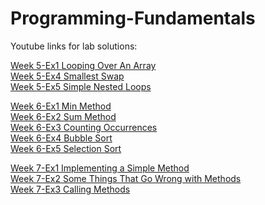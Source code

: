 # Programming-Fundamentals

Youtube links for lab solutions:

[Week 5-Ex1 Looping Over An Array](https://www.youtube.com/watch?v=QuS8-JuxdRM&list=UUl-1d10r2b7yk96jO1ZEwKQ&index=12&ab_channel=MingshanJia)<br />
[Week 5-Ex4 Smallest Swap](https://www.youtube.com/watch?v=Wla_WmkzIsQ&list=UUl-1d10r2b7yk96jO1ZEwKQ&index=11&ab_channel=MingshanJia)<br />
[Week 5-Ex5 Simple Nested Loops](https://www.youtube.com/watch?v=tMWnu-QOC-Y&list=UUl-1d10r2b7yk96jO1ZEwKQ&index=10&ab_channel=MingshanJia)<br />

[Week 6-Ex1 Min Method](https://www.youtube.com/watch?v=jC7FVyasqkI&list=UUl-1d10r2b7yk96jO1ZEwKQ&index=8&ab_channel=MingshanJia)<br />
[Week 6-Ex2 Sum Method](https://www.youtube.com/watch?v=iJmksLiH4Z4&list=UUl-1d10r2b7yk96jO1ZEwKQ&index=7&ab_channel=MingshanJia)<br />
[Week 6-Ex3 Counting Occurrences](https://www.youtube.com/watch?v=-l5lKmUkWTs&list=UUl-1d10r2b7yk96jO1ZEwKQ&index=6&ab_channel=MingshanJia)<br />
[Week 6-Ex4 Bubble Sort](https://www.youtube.com/watch?v=8nCKQe6BHGU&list=UUl-1d10r2b7yk96jO1ZEwKQ&index=5&ab_channel=MingshanJia)<br />
[Week 6-Ex5 Selection Sort](https://www.youtube.com/watch?v=8ab8S6aiDX4&list=UUl-1d10r2b7yk96jO1ZEwKQ&index=4&ab_channel=MingshanJia)<br />

[Week 7-Ex1 Implementing a Simple Method](https://www.youtube.com/watch?v=u1KkdBDqe8s&list=UUl-1d10r2b7yk96jO1ZEwKQ&index=3&ab_channel=MingshanJia)<br />
[Week 7-Ex2 Some Things That Go Wrong with Methods](https://www.youtube.com/watch?v=1V5C0E8pOF8&list=UUl-1d10r2b7yk96jO1ZEwKQ&index=2&ab_channel=MingshanJia)<br />
[Week 7-Ex3 Calling Methods](https://www.youtube.com/watch?v=rBoNRxPsI_4&list=UUl-1d10r2b7yk96jO1ZEwKQ&index=1&ab_channel=MingshanJia)<br />

